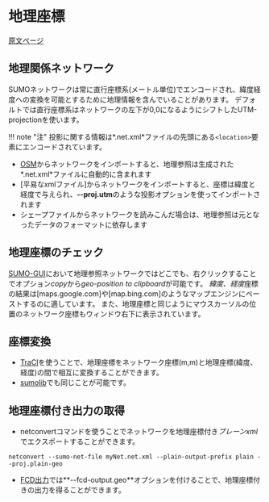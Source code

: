 # 地理座標

[原文ページ](https://sumo.dlr.de/wiki/Geo-Coordinates)

## 地理関係ネットワーク

SUMOネットワークは常に直行座標系(メートル単位)でエンコードされ、緯度経度への変換を可能とするために地理情報を含んでいることがあります。
デフォルトでは直行座標系はネットワークの左下が0,0になるようにシフトしたUTM-projectionを使います。

!!! note "注"
    投影に関する情報は*.net.xml*ファイルの先頭にある`<location>`要素にエンコードされています。

* [OSM]()からネットワークをインポートすると、地理参照は生成された*.net.xml*ファイルに自動的に含まれます
* [平易なxmlファイル]からネットワークをインポートすると、座標は緯度と経度で与えられ、**--proj.utm**のような投影オプションを使ってインポートされます
* シェープファイルからネットワークを読みこんだ場合は、地理参照は元となったデータのフォーマットに依存します

## 地理座標のチェック

[SUMO-GUI]()において地理参照ネットワークではどこでも、右クリックすることでオプション*copy*から*geo-position to clipboard*が可能です。
*緯度*、*経度*座標の結果は[maps.google.com]や[map.bing.com]のようなマップエンジンにペーストするのに適しています。
また、地理座標と同じようにマウスカーソルの位置のネットワーク座標もウィンドウ右下に表示されています。

## 座標変換

* [TraCI]()を使うことで、地理座標をネットワーク座標(m,m)と地理座標(緯度、経度)の間で相互に変換することができます。
* [sumolib]()でも同じことが可能です。

## 地理座標付き出力の取得

* netconvertコマンドを使うことでネットワークを地理座標付き*プレーンxml*でエクスポートすることができます。

```
netconvert --sumo-net-file myNet.net.xml --plain-output-prefix plain --proj.plain-geo
```

* [FCD出力]()では**--fcd-output.geo**オプションを付けることで、地理座標付きの出力を得ることができます。